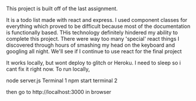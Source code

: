 This project is built off of the last assignment.

It is a todo list made with react and express. I used component classes for everything which proved to be difficult because most of the documentation is functionally based.
THis technology definitely  hindered my ability to complete this project. There were way too many 'special' react things I discovered  through hours of smashing my head on the keyboard  and googling all night. We'll see if I continue to use react for the final project





It works locally, but wont deploy to glitch or Heroku. I need to sleep so i cant fix it right now.
To run locally,

node server.js Terminal 1
npm start   terminal 2

then go to http://localhost:3000 in browser
